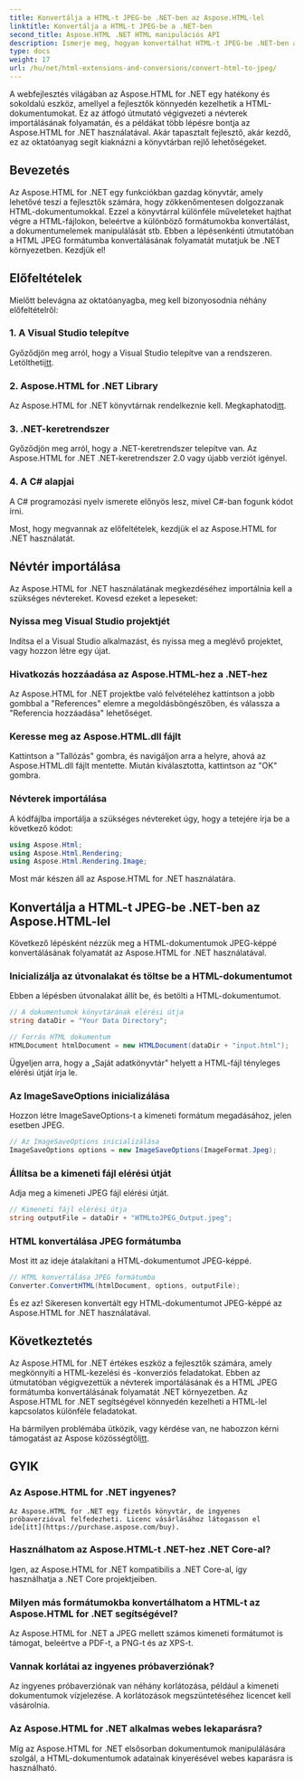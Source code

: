 ```yaml
---
title: Konvertálja a HTML-t JPEG-be .NET-ben az Aspose.HTML-lel
linktitle: Konvertálja a HTML-t JPEG-be a .NET-ben
second_title: Aspose.HTML .NET HTML manipulációs API
description: Ismerje meg, hogyan konvertálhat HTML-t JPEG-be .NET-ben az Aspose.HTML for .NET segítségével. Útmutató lépésről lépésre az Aspose.HTML erejének .NET-hez való hasznosításához.
type: docs
weight: 17
url: /hu/net/html-extensions-and-conversions/convert-html-to-jpeg/
---
```


A webfejlesztés világában az Aspose.HTML for .NET egy hatékony és sokoldalú eszköz, amellyel a fejlesztők könnyedén kezelhetik a HTML-dokumentumokat. Ez az átfogó útmutató végigvezeti a névterek importálásának folyamatán, és a példákat több lépésre bontja az Aspose.HTML for .NET használatával. Akár tapasztalt fejlesztő, akár kezdő, ez az oktatóanyag segít kiaknázni a könyvtárban rejlő lehetőségeket.

## Bevezetés

Az Aspose.HTML for .NET egy funkciókban gazdag könyvtár, amely lehetővé teszi a fejlesztők számára, hogy zökkenőmentesen dolgozzanak HTML-dokumentumokkal. Ezzel a könyvtárral különféle műveleteket hajthat végre a HTML-fájlokon, beleértve a különböző formátumokba konvertálást, a dokumentumelemek manipulálását stb. Ebben a lépésenkénti útmutatóban a HTML JPEG formátumba konvertálásának folyamatát mutatjuk be .NET környezetben. Kezdjük el!

## Előfeltételek

Mielőtt belevágna az oktatóanyagba, meg kell bizonyosodnia néhány előfeltételről:

### 1. A Visual Studio telepítve
 Győződjön meg arról, hogy a Visual Studio telepítve van a rendszeren. Letöltheti[itt](https://visualstudio.microsoft.com/downloads/).

### 2. Aspose.HTML for .NET Library
 Az Aspose.HTML for .NET könyvtárnak rendelkeznie kell. Megkaphatod[itt](https://releases.aspose.com/html/net/).

### 3. .NET-keretrendszer
Győződjön meg arról, hogy a .NET-keretrendszer telepítve van. Az Aspose.HTML for .NET .NET-keretrendszer 2.0 vagy újabb verziót igényel.

### 4. A C# alapjai
A C# programozási nyelv ismerete előnyös lesz, mivel C#-ban fogunk kódot írni.

Most, hogy megvannak az előfeltételek, kezdjük el az Aspose.HTML for .NET használatát.

## Névtér importálása

Az Aspose.HTML for .NET használatának megkezdéséhez importálnia kell a szükséges névtereket. Kovesd ezeket a lepeseket:

### Nyissa meg Visual Studio projektjét

Indítsa el a Visual Studio alkalmazást, és nyissa meg a meglévő projektet, vagy hozzon létre egy újat.

### Hivatkozás hozzáadása az Aspose.HTML-hez a .NET-hez

Az Aspose.HTML for .NET projektbe való felvételéhez kattintson a jobb gombbal a "References" elemre a megoldásböngészőben, és válassza a "Referencia hozzáadása" lehetőséget.

### Keresse meg az Aspose.HTML.dll fájlt

Kattintson a "Tallózás" gombra, és navigáljon arra a helyre, ahová az Aspose.HTML.dll fájlt mentette. Miután kiválasztotta, kattintson az "OK" gombra.

### Névterek importálása

A kódfájlba importálja a szükséges névtereket úgy, hogy a tetejére írja be a következő kódot:

```csharp
using Aspose.Html;
using Aspose.Html.Rendering;
using Aspose.Html.Rendering.Image;
```

Most már készen áll az Aspose.HTML for .NET használatára.

## Konvertálja a HTML-t JPEG-be .NET-ben az Aspose.HTML-lel

Következő lépésként nézzük meg a HTML-dokumentumok JPEG-képpé konvertálásának folyamatát az Aspose.HTML for .NET használatával.

### Inicializálja az útvonalakat és töltse be a HTML-dokumentumot

Ebben a lépésben útvonalakat állít be, és betölti a HTML-dokumentumot.

```csharp
// A dokumentumok könyvtárának elérési útja
string dataDir = "Your Data Directory";

// Forrás HTML dokumentum
HTMLDocument htmlDocument = new HTMLDocument(dataDir + "input.html");
```

Ügyeljen arra, hogy a „Saját adatkönyvtár” helyett a HTML-fájl tényleges elérési útját írja le.

### Az ImageSaveOptions inicializálása

Hozzon létre ImageSaveOptions-t a kimeneti formátum megadásához, jelen esetben JPEG.

```csharp
// Az ImageSaveOptions inicializálása
ImageSaveOptions options = new ImageSaveOptions(ImageFormat.Jpeg);
```

### Állítsa be a kimeneti fájl elérési útját

Adja meg a kimeneti JPEG fájl elérési útját.

```csharp
// Kimeneti fájl elérési útja
string outputFile = dataDir + "HTMLtoJPEG_Output.jpeg";
```

### HTML konvertálása JPEG formátumba

Most itt az ideje átalakítani a HTML-dokumentumot JPEG-képpé.

```csharp
// HTML konvertálása JPEG formátumba
Converter.ConvertHTML(htmlDocument, options, outputFile);
```

És ez az! Sikeresen konvertált egy HTML-dokumentumot JPEG-képpé az Aspose.HTML for .NET használatával.

## Következtetés

Az Aspose.HTML for .NET értékes eszköz a fejlesztők számára, amely megkönnyíti a HTML-kezelési és -konverziós feladatokat. Ebben az útmutatóban végigvezettük a névterek importálásának és a HTML JPEG formátumba konvertálásának folyamatát .NET környezetben. Az Aspose.HTML for .NET segítségével könnyedén kezelheti a HTML-lel kapcsolatos különféle feladatokat.

 Ha bármilyen problémába ütközik, vagy kérdése van, ne habozzon kérni támogatást az Aspose közösségtől[itt](https://forum.aspose.com/).

## GYIK

### Az Aspose.HTML for .NET ingyenes?
    Az Aspose.HTML for .NET egy fizetős könyvtár, de ingyenes próbaverzióval felfedezheti. Licenc vásárlásához látogasson el ide[itt](https://purchase.aspose.com/buy).

### Használhatom az Aspose.HTML-t .NET-hez .NET Core-al?
   Igen, az Aspose.HTML for .NET kompatibilis a .NET Core-al, így használhatja a .NET Core projektjeiben.

### Milyen más formátumokba konvertálhatom a HTML-t az Aspose.HTML for .NET segítségével?
   Az Aspose.HTML for .NET a JPEG mellett számos kimeneti formátumot is támogat, beleértve a PDF-t, a PNG-t és az XPS-t.

### Vannak korlátai az ingyenes próbaverziónak?
   Az ingyenes próbaverziónak van néhány korlátozása, például a kimeneti dokumentumok vízjelezése. A korlátozások megszüntetéséhez licencet kell vásárolnia.

### Az Aspose.HTML for .NET alkalmas webes lekaparásra?
   Míg az Aspose.HTML for .NET elsősorban dokumentumok manipulálására szolgál, a HTML-dokumentumok adatainak kinyerésével webes kaparásra is használható.